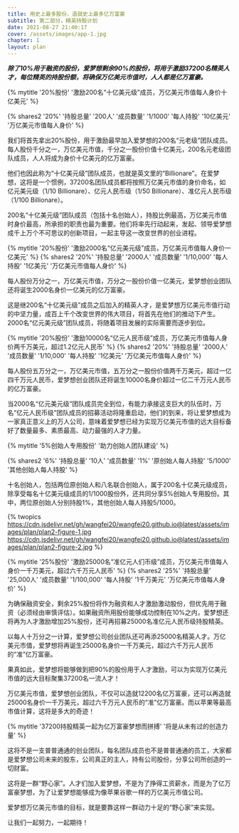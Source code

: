 ```yaml
---
title: 用史上最多股份，造就史上最多亿万富豪
subtitle: 第二部分，精英持股计划
date: 2021-08-27 21:40:17
cover: /assets/images/app-1.jpg
chapter: 1
layout: plan
---
```


***除了10%用于融资的股份，爱梦想剩余90%的股份，将用于激励37200名精英人才，每位精英的持股份额，将确保万亿美元市值时，人人都是亿万富豪。***

{% mytitle '20%股份' '激励200名“十亿美元级”成员，万亿美元市值每人身价十亿美元' %}

{% shares2 '20%' '持股总量' '200人' '成员数量' '1/1000' '每人持股' '10亿美元' '万亿美元市值每人身价' %}

我们将首先拿出20%股份，用于激励最早加入爱梦想的200名“元老级”团队成员。每人股份千分之一，万亿美元市值，千分之一股份价值十亿美元，200名元老级团队成员，人人将成为身价十亿美元的亿万富豪。

他们也因此称为“十亿美元级”团队成员，也就是英文里的“Billionare”。在爱梦想，这将是一个惯例，37200名团队成员都将按照万亿美元市值的身价命名，如亿元美元级（1/10 Billionare）、亿元人民币级（1/50 Billionare）、准亿元人民币级（1/100 Billionare）。

200名“十亿美元级”团队成员（包括十名创始人），持股比例最高，万亿美元市值时身价最高，所承担的职责也最为重要。他们将率先行动起来，发起、领导爱梦想成千上万个不可思议的创新项目，一起主导这一改变世界的创业进程。


{% mytitle '20%股份' '激励2000名“亿元美元级”成员，万亿美元市值每人身价一亿美元' %}
{% shares2 '20%' '持股总量' '2000人' '成员数量' '1/10,000' '每人持股' '1亿美元' '万亿美元市值每人身价' %}

每人股份万分之一，万亿美元市值，万分之一股份价值一亿美元，爱梦想创业团队还将诞生2000名身价一亿美元的亿万富豪。

这是继200名“十亿美元级”成员之后加入的精英人才，是爱梦想万亿美元市值行动的中坚力量，成百上千个改变世界的伟大项目，将首先在他们的推动下产生。2000名“亿元美元级”团队成员，将随着项目发展的实际需要而逐步到位。

{% mytitle '20%股份' '激励10000名“亿元人民币级”成员，万亿美元市值每人身价两千万美元，超过1.2亿元人民币' %}
{% shares2 '20%' '持股总量' '2000人' '成员数量' '1/10,000' '每人持股' '1亿美元' '万亿美元市值每人身价' %}

每人股份五万分之一，万亿美元市值，五万分之一股份价值两千万美元，超过一亿四千万元人民币，爱梦想创业团队还将诞生10000名身价超过一亿二千万元人民币的亿万富豪。

当2000名“亿元美元级”团队成员完全到位，有能力承接这支巨大的队伍时，万名“亿元人民币级”团队成员的招募活动将隆重启动，他们的到来，将让爱梦想成为一家真正意义上的万人公司，意味着爱梦想已经为实现万亿美元市值的远大目标备好了数量最多、素质最高、动力最强的人才力量。

{% mytitle '5%创始人专用股份' '助力创始人团队建设' %}

{% shares2 '6%' '持股总量' '10人' '成员数量' '1%' '原创始人每人持股' '5/1000' '其他创始人每人持股' %}

十名创始人，包括两位原创始人和八名联合创始人，属于200名十亿美元级成员，除享受每名十亿美元级成员的1/1000股份外，还共同分享5%创始人专用股份。其中，两位原创始人分别持股1%，其他创始人每人持股5/1000。

{% twopics https://cdn.jsdelivr.net/gh/wangfei20/wangfei20.github.io@latest/assets/images/plan/plan2-figure-1.jpg https://cdn.jsdelivr.net/gh/wangfei20/wangfei20.github.io@latest/assets/images/plan/plan2-figure-2.jpg %}

{% mytitle '25%股份' '激励25000名“准亿元人们币级”成员，万亿美元市值每人身价一千万美元，超过六千万元人民币' %}
{% shares2 '25%' '持股总量' '25,000人' '成员数量' '1/100,000' '每人持股' '1千万美元' '万亿美元市值每人身价' %}

为确保融资安全，剩余25%股份将作为融资和人才激励激动股份，但优先用于融资（必须经由审慎评估）。如果融资所用股份能够成功控制在10%之内，爱梦想还将再为人才激励增加25%股份，还可再招募25000名准亿元人民币级持股精英。

以每人十万分之一计算，爱梦想公司创业团队还可再添25000名精英人才。万亿美元市值，爱梦想将再诞生25000名身价一千万美元，超过六千万元人民币的“准”亿万富豪。

果真如此，爱梦想将能够做到把90%的股份用于人才激励，可以为实现万亿美元市值的远大目标聚集37200名一流人才！

万亿美元市值，爱梦想创业团队，不仅可以造就12200名亿万富豪，还可以再造就25000名身价一千万美元，超过六千万元人民币的“准”亿万富豪。而以苹果等最高市值计算，这将是多大的奇迹！



{% mytitle '37200持股精英一起为亿万富豪梦想而拼搏' '将是从未有过的创造力量' %}

这将不是一支普普通通的创业团队，每名团队成员也不是普普通通的员工，大家都是爱梦想公司未来的股东，公司真正的主人，持有公司股份，分享公司所创造的一切财富。

这将是一群“野心家”。人才们加入爱梦想，不是为了挣得工资薪水，而是为了亿万富豪梦想，为了让爱梦想能够成为像苹果谷歌一样的万亿美元市值公司。

爱梦想万亿美元市值的目标，就是要靠这样一群动力十足的“野心家”来实现。

让我们一起努力，一起期待！
